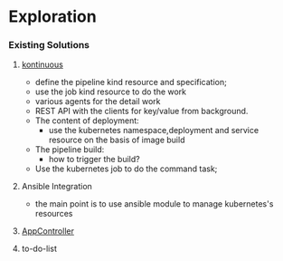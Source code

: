 # Exploration

### Existing Solutions

1. [kontinuous](https://github.com/AcalephStorage/kontinuous)
   
    - define the pipeline kind resource and specification;
    - use the job kind resource to do the work
    - various agents for the detail work
    - REST API with the clients for key/value from background.
    - The content of deployment:
        * use the kubernetes namespace,deployment and service resource on the basis of image build
    - The pipeline build:
        * how to trigger the build?
    - Use the kubernetes job to do the command task;

2. Ansible Integration

    * the main point is to use ansible module to manage kubernetes's resources
  
3. [AppController](https://github.com/Mirantis/k8s-AppController) 

4. to-do-list
